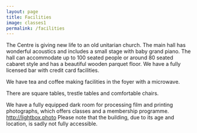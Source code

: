 ```yaml
---
layout: page
title: Facilities
image: classes1
permalink: /facilities
---
```


The Centre is giving new life to an old unitarian church. The main hall has wonderful acoustics and includes a small stage with baby grand piano. The hall can accommodate up to 100 seated people or around 80 seated cabaret style and has a beautiful wooden parquet floor.
We have a  fully licensed bar with credit card facilities.

We have tea and coffee making facilities in the foyer with a microwave.

There are square tables, trestle tables and comfortable chairs.

We have a fully equipped dark room for processing film and printing photographs, which offers classes and a membership programme. http://lightbox.photo
Please note that the building, due to its age and location, is sadly not fully accessible.

